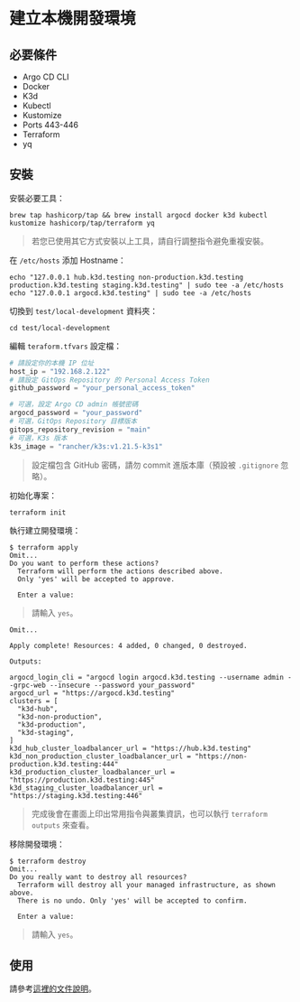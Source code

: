 # 建立本機開發環境

## 必要條件

- Argo CD CLI
- Docker
- K3d
- Kubectl
- Kustomize
- Ports 443-446
- Terraform
- yq

## 安裝

安裝必要工具：

```shell
brew tap hashicorp/tap && brew install argocd docker k3d kubectl kustomize hashicorp/tap/terraform yq
```

> 若您已使用其它方式安裝以上工具，請自行調整指令避免重複安裝。

在 `/etc/hosts` 添加 Hostname：

```shell
echo "127.0.0.1 hub.k3d.testing non-production.k3d.testing production.k3d.testing staging.k3d.testing" | sudo tee -a /etc/hosts
echo "127.0.0.1 argocd.k3d.testing" | sudo tee -a /etc/hosts
```

切換到 `test/local-development` 資料夾：

```shell
cd test/local-development
```

編輯 `teraform.tfvars` 設定檔：

```terraform
# 請設定你的本機 IP 位址
host_ip = "192.168.2.122"
# 請設定 GitOps Repository 的 Personal Access Token
github_password = "your_personal_access_token"

# 可選，設定 Argo CD admin 帳號密碼
argocd_password = "your_password"
# 可選，GitOps Repository 目標版本
gitops_repository_revision = "main"
# 可選，K3s 版本
k3s_image = "rancher/k3s:v1.21.5-k3s1"
```

> 設定檔包含 GitHub 密碼，請勿 commit 進版本庫（預設被 `.gitignore` 忽略）。

初始化專案：

```shell
terraform init
```

執行建立開發環境：

```shell
$ terraform apply
Omit...
Do you want to perform these actions?
  Terraform will perform the actions described above.
  Only 'yes' will be accepted to approve.

  Enter a value:
```

> 請輸入 `yes`。

```shell
Omit...

Apply complete! Resources: 4 added, 0 changed, 0 destroyed.

Outputs:

argocd_login_cli = "argocd login argocd.k3d.testing --username admin --grpc-web --insecure --password your_password"
argocd_url = "https://argocd.k3d.testing"
clusters = [
  "k3d-hub",
  "k3d-non-production",
  "k3d-production",
  "k3d-staging",
]
k3d_hub_cluster_loadbalancer_url = "https://hub.k3d.testing"
k3d_non_production_cluster_loadbalancer_url = "https://non-production.k3d.testing:444"
k3d_production_cluster_loadbalancer_url = "https://production.k3d.testing:445"
k3d_staging_cluster_loadbalancer_url = "https://staging.k3d.testing:446"
```

> 完成後會在畫面上印出常用指令與叢集資訊，也可以執行 `terraform outputs` 來查看。

移除開發環境：

```shell
$ terraform destroy
Omit...
Do you really want to destroy all resources?
  Terraform will destroy all your managed infrastructure, as shown above.
  There is no undo. Only 'yes' will be accepted to confirm.

  Enter a value:
```

> 請輸入 `yes`。

## 使用

請參考[這裡的文件說明](https://hackmd.io/9Wof3rRwRs2PZ5eVcolBDQ)。
